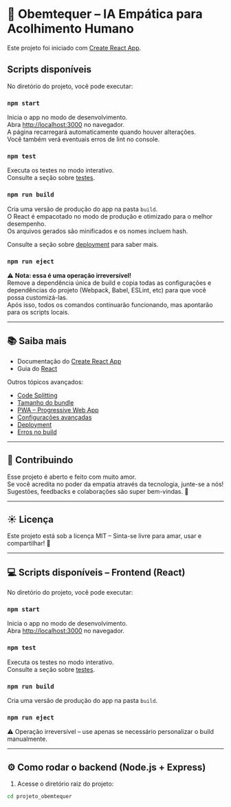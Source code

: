 # 💖 Obemtequer – IA Empática para Acolhimento Humano

Este projeto foi iniciado com [Create React App](https://github.com/facebook/create-react-app).

## Scripts disponíveis

No diretório do projeto, você pode executar:

### `npm start`

Inicia o app no modo de desenvolvimento.  
Abra [http://localhost:3000](http://localhost:3000) no navegador.  
A página recarregará automaticamente quando houver alterações.  
Você também verá eventuais erros de lint no console.

### `npm test`

Executa os testes no modo interativo.  
Consulte a seção sobre [testes](https://facebook.github.io/create-react-app/docs/running-tests).

### `npm run build`

Cria uma versão de produção do app na pasta `build`.  
O React é empacotado no modo de produção e otimizado para o melhor desempenho.  
Os arquivos gerados são minificados e os nomes incluem hash.

Consulte a seção sobre [deployment](https://facebook.github.io/create-react-app/docs/deployment) para saber mais.

### `npm run eject`

⚠️ **Nota: essa é uma operação irreversível!**  
Remove a dependência única de build e copia todas as configurações e dependências do projeto (Webpack, Babel, ESLint, etc) para que você possa customizá-las.  
Após isso, todos os comandos continuarão funcionando, mas apontarão para os scripts locais.

---

## 📚 Saiba mais

- Documentação do [Create React App](https://facebook.github.io/create-react-app/docs/getting-started)  
- Guia do [React](https://reactjs.org)

Outros tópicos avançados:

- [Code Splitting](https://facebook.github.io/create-react-app/docs/code-splitting)
- [Tamanho do bundle](https://facebook.github.io/create-react-app/docs/analyzing-the-bundle-size)
- [PWA – Progressive Web App](https://facebook.github.io/create-react-app/docs/making-a-progressive-web-app)
- [Configurações avançadas](https://facebook.github.io/create-react-app/docs/advanced-configuration)
- [Deployment](https://facebook.github.io/create-react-app/docs/deployment)
- [Erros no build](https://facebook.github.io/create-react-app/docs/troubleshooting#npm-run-build-fails-to-minify)

---

## 🚀 Contribuindo

Esse projeto é aberto e feito com muito amor.  
Se você acredita no poder da empatia através da tecnologia, junte-se a nós!  
Sugestões, feedbacks e colaborações são super bem-vindas. 💌

---

## ☀️ Licença

Este projeto está sob a licença MIT – Sinta-se livre para amar, usar e compartilhar! 🌷

---

## 💻 Scripts disponíveis – Frontend (React)

No diretório do projeto, você pode executar:

### `npm start`

Inicia o app no modo de desenvolvimento.  
Abra [http://localhost:3000](http://localhost:3000) no navegador.

### `npm test`

Executa os testes no modo interativo.  
Consulte a seção sobre [testes](https://facebook.github.io/create-react-app/docs/running-tests).

### `npm run build`

Cria uma versão de produção do app na pasta `build`.

### `npm run eject`

⚠️ Operação irreversível – use apenas se necessário personalizar o build manualmente.

---

## ⚙️ Como rodar o backend (Node.js + Express)

1. Acesse o diretório raiz do projeto:

```bash
cd projeto_obemtequer
